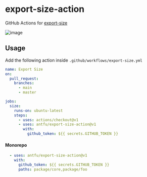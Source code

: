 # export-size-action
GitHub Actions for [export-size](https://github.com/antfu/export-size)

![image](https://user-images.githubusercontent.com/11247099/98110849-b1d28600-1eda-11eb-9fae-c0ed2216f5b1.png)

## Usage

Add the following action inside `.github/workflows/export-size.yml`

```yaml
name: Export Size
on:
  pull_request:
    branches:
      - main
      - master

jobs:
  size:
    runs-on: ubuntu-latest
    steps:
      - uses: actions/checkout@v1
      - uses: antfu/export-size-action@v1
        with:
          github_token: ${{ secrets.GITHUB_TOKEN }}
```

#### Monorepo

```yaml
  - uses: antfu/export-size-action@v1
    with:
      github_token: ${{ secrets.GITHUB_TOKEN }}
      paths: package/core,package/foo
```
